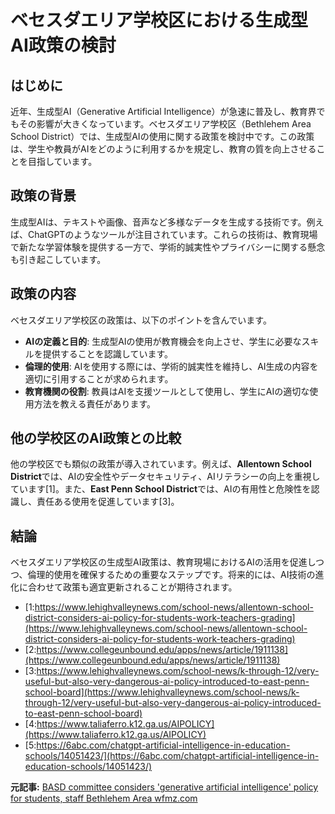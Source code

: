 # ベセスダエリア学校区における生成型AI政策の検討

## はじめに

近年、生成型AI（Generative Artificial Intelligence）が急速に普及し、教育界でもその影響が大きくなっています。ベセスダエリア学校区（Bethlehem Area School District）では、生成型AIの使用に関する政策を検討中です。この政策は、学生や教員がAIをどのように利用するかを規定し、教育の質を向上させることを目指しています。

## 政策の背景

生成型AIは、テキストや画像、音声など多様なデータを生成する技術です。例えば、ChatGPTのようなツールが注目されています。これらの技術は、教育現場で新たな学習体験を提供する一方で、学術的誠実性やプライバシーに関する懸念も引き起こしています。

## 政策の内容

ベセスダエリア学校区の政策は、以下のポイントを含んでいます。

- **AIの定義と目的**: 生成型AIの使用が教育機会を向上させ、学生に必要なスキルを提供することを認識しています。
- **倫理的使用**: AIを使用する際には、学術的誠実性を維持し、AI生成の内容を適切に引用することが求められます。
- **教育機関の役割**: 教員はAIを支援ツールとして使用し、学生にAIの適切な使用方法を教える責任があります。

## 他の学校区のAI政策との比較

他の学校区でも類似の政策が導入されています。例えば、**Allentown School District**では、AIの安全性やデータセキュリティ、AIリテラシーの向上を重視しています[1]。また、**East Penn School District**では、AIの有用性と危険性を認識し、責任ある使用を促進しています[3]。

## 結論

ベセスダエリア学校区の生成型AI政策は、教育現場におけるAIの活用を促進しつつ、倫理的使用を確保するための重要なステップです。将来的には、AI技術の進化に合わせて政策も適宜更新されることが期待されます。
- [1:https://www.lehighvalleynews.com/school-news/allentown-school-district-considers-ai-policy-for-students-work-teachers-grading](https://www.lehighvalleynews.com/school-news/allentown-school-district-considers-ai-policy-for-students-work-teachers-grading)
- [2:https://www.collegeunbound.edu/apps/news/article/1911138](https://www.collegeunbound.edu/apps/news/article/1911138)
- [3:https://www.lehighvalleynews.com/school-news/k-through-12/very-useful-but-also-very-dangerous-ai-policy-introduced-to-east-penn-school-board](https://www.lehighvalleynews.com/school-news/k-through-12/very-useful-but-also-very-dangerous-ai-policy-introduced-to-east-penn-school-board)
- [4:https://www.taliaferro.k12.ga.us/AIPOLICY](https://www.taliaferro.k12.ga.us/AIPOLICY)
- [5:https://6abc.com/chatgpt-artificial-intelligence-in-education-schools/14051423/](https://6abc.com/chatgpt-artificial-intelligence-in-education-schools/14051423/)


**元記事:** [BASD committee considers 'generative artificial intelligence' policy for students, staff Bethlehem Area wfmz.com](https://www.wfmz.com/news/area/lehighvalley/northampton-county/bethlehem-area/basd-committee-considers-generative-artificial-intelligence-policy-for-students-staff/article_521cb9ba-e906-11ef-8873-cf3a5576e5e3.html)